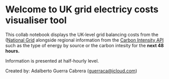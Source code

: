 # Welcome to UK grid electricy costs visualiser tool

This collab notebook displays the UK-level grid balancing costs from the ([National Grid](https://data.nationalgrideso.com/) alongside regional information from the [Carbon Intensity API](https://www.carbonintensity.org.uk/) such as the type of energy by source or the carbon intesity for the **next 48 hours.**

Information is presented at half-hourly level.

Created by: Adalberto Guerra Cabrera (guerraca@icloud.com)
